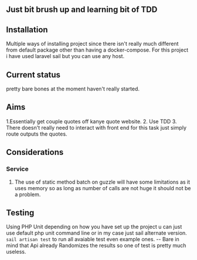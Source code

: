 ## Just bit brush up and learning bit of TDD

## Installation 
Multiple ways of installing project since there isn't really much different from default package other than having a docker-compose. For this project i have used laravel sail but you can use any host.  

## Current status
pretty bare bones at the moment haven't really started.

## Aims 
1.Essentially get couple quotes off kanye quote website. 
2. Use TDD
3. There doesn't really need to interact with front end for this task just simply route outputs the quotes.

## Considerations
### Service
1. The use of static method batch on guzzle will have some limitations as it uses memory so as long as number of calls are not huge it should not be a problem.

## Testing
Using PHP Unit depending on how you have set up the project u can just use default php unit command line or in my case just sail alternate version.
``` sail artisan test``` to run all avaiable test even example ones. 
-- Bare in mind that Api already Randomizes the results so one of test is pretty much useless.